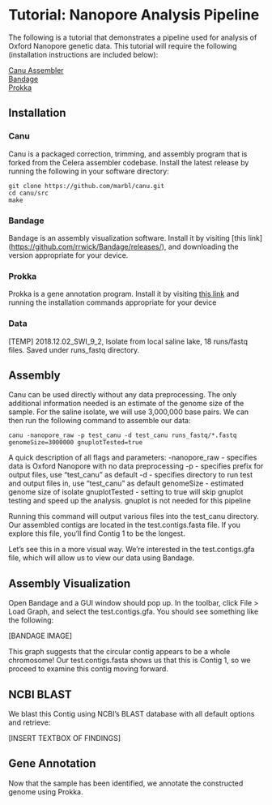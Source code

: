 # Tutorial: Nanopore Analysis Pipeline

The following is a tutorial that demonstrates a pipeline used for analysis of Oxford Nanopore genetic data. This tutorial will require the following (installation instructions are included below):

[Canu Assembler](https://canu.readthedocs.io/en/latest/)  
[Bandage](https://rrwick.github.io/Bandage/)  
[Prokka](https://github.com/tseemann/prokka)  


## Installation
### Canu

Canu is a packaged correction, trimming, and assembly program that is forked from the Celera assembler codebase. Install the latest release by running the following in your software directory:

```
git clone https://github.com/marbl/canu.git
cd canu/src
make
```

### Bandage

Bandage is an assembly visualization software. Install it by visiting [this link] (https://github.com/rrwick/Bandage/releases/), and downloading the version appropriate for your device.


### Prokka

Prokka is a gene annotation program. Install it by visiting [this link](https://github.com/tseemann/prokka) and running the installation commands appropriate for your device


### Data
[TEMP] 2018.12.02_SWI_9_2, Isolate from local saline lake, 18 runs/fastq files. Saved under runs_fastq directory.


## Assembly
Canu can be used directly without any data preprocessing. The only additional information needed is an estimate of the genome size of the sample. For the saline isolate, we will use 3,000,000 base pairs. We can then run the following command to assemble our data:

```
canu -nanopore_raw -p test_canu -d test_canu runs_fastq/*.fastq genomeSize=3000000 gnuplotTested=true
```

A quick description of all flags and parameters: 
-nanopore_raw - specifies data is Oxford Nanopore with no data preprocessing
-p - specifies prefix for output files, use “test_canu” as default
-d - specifies directory to run test and output files in, use “test_canu” as default
genomeSize - estimated genome size of isolate
gnuplotTested - setting to true will skip gnuplot testing and speed up the analysis. gnuplot is not needed for this pipeline

Running this command will output various files into the test_canu directory. Our assembled contigs are located in the test.contigs.fasta file. If you explore this file, you’ll find Contig 1 to be the longest. 

Let’s see this in a more visual way. We’re interested in the test.contigs.gfa file, which will allow us to view our data using Bandage. 


## Assembly Visualization
Open Bandage and a GUI window should pop up. In the toolbar, click File > Load Graph, and select the test.contigs.gfa. You should see something like the following:


[BANDAGE IMAGE]


This graph suggests that the circular contig appears to be a whole chromosome! Our test.contigs.fasta shows us that this is Contig 1, so we proceed to examine this contig moving forward. 



## NCBI BLAST
We blast this Contig using NCBI’s BLAST database with all default options and retrieve:

[INSERT TEXTBOX OF FINDINGS]



## Gene Annotation
Now that the sample has been identified, we annotate the constructed genome using Prokka.
